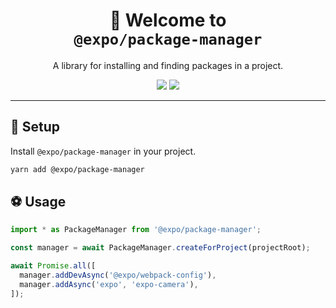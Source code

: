 <!-- Title -->
<h1 align="center">
👋 Welcome to <br><code>@expo/package-manager</code>
</h1>

<p align="center">A library for installing and finding packages in a project.</p>

<!-- Header -->

<p align="center">
  <img src="https://flat.badgen.net/packagephobia/install/@expo/package-manager">

  <a href="https://www.npmjs.com/package/@expo/package-manager">
    <img src="https://flat.badgen.net/npm/dw/@expo/package-manager" target="_blank" />
  </a>
</p>

---

<!-- Body -->

## 🏁 Setup

Install `@expo/package-manager` in your project.

```sh
yarn add @expo/package-manager
```

## ⚽️ Usage

```ts
import * as PackageManager from '@expo/package-manager';

const manager = await PackageManager.createForProject(projectRoot);

await Promise.all([
  manager.addDevAsync('@expo/webpack-config'),
  manager.addAsync('expo', 'expo-camera'),
]);
```
